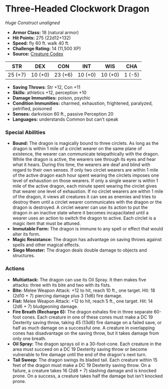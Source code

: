 # Three-Headed Clockwork Dragon

*Huge* *Construct* *unaligned*

- **Armor Class:** 18 (natural armor)
- **Hit Points:** 275 (22d12+132)
- **Speed:** fly 60 ft. walk 40 ft.
- **Challenge Rating:** 14 (11,500 XP)
- **Source:** [Creature Codex](https://koboldpress.com/kpstore/product/creature-codex-for-5th-edition-dnd/)

| STR | DEX | CON | INT | WIS | CHA |
| --- | --- | --- | --- | --- | --- |
| 25 (+7) | 10 (+0) | 23 (+6) | 10 (+0) | 10 (+0) | 1 (-5) |

- **Saving Throws**: Str +12, Con +11
- **Skills:** athletics +12, perception +10
- **Damage Immunities:** poison, psychic
- **Condition Immunities:** charmed, exhaustion, frightened, paralyzed, petrified, poisoned
- **Senses:** darkvision 60 ft., passive Perception 20
- **Languages:** understands Common but can't speak
### Special Abilities
- **Bound:** The dragon is magically bound to three circlets. As long as the dragon is within 1 mile of a circlet wearer on the same plane of existence, the wearer can communicate telepathically with the dragon. While the dragon is active, the wearers see through its eyes and hear what it hears. During this time, the wearers are deaf and blind with regard to their own senses.   If only two circlet wearers are within 1 mile of the active dragon each hour spent wearing the circlets imposes one level of exhaustion on those wearers. If only a single wearer is within 1 mile of the active dragon, each minute spent wearing the circlet gives that wearer one level of exhaustion. If no circlet wearers are within 1 mile of the dragon, it views all creatures it can see as enemies and tries to destroy them until a circlet wearer communicates with the dragon or the dragon is destroyed. A circlet wearer can use its action to put the dragon in an inactive state where it becomes incapacitated until a wearer uses an action to switch the dragon to active.   Each circlet is a magic item that must be attuned.
- **Immutable Form:** The dragon is immune to any spell or effect that would alter its form.
- **Magic Resistance:** The dragon has advantage on saving throws against spells and other magical effects.
- **Siege Monster:** The dragon deals double damage to objects and structures.
### Actions
- **Multiattack:** The dragon can use its Oil Spray. It then makes five attacks: three with its bite and two with its fists.
- **Bite:** Melee Weapon Attack: +12 to hit, reach 10 ft., one target. Hit: 18 (2d10 + 7) piercing damage plus 3 (1d6) fire damage.
- **Fist:** Melee Weapon Attack: +12 to hit, reach 5 ft., one target. Hit: 14 (2d6 + 7) bludgeoning damage.
- **Fire Breath (Recharge 6):** The dragon exhales fire in three separate 60-foot cones. Each creature in one of these cones must make a DC 19 Dexterity saving throw, taking 45 (13d6) fire damage on a failed save, or half as much damage on a successful one. A creature in overlapping cones has disadvantage on the saving throw, but it takes damage from only one breath.
- **Oil Spray:** The dragon sprays oil in a 30-foot-cone. Each creature in the area must succeed on a DC 19 Dexterity saving throw or become vulnerable to fire damage until the end of the dragon's next turn.
- **Tail Sweep:** The dragon swings its bladed tail. Each creature within 15 feet of the dragon must make a DC 19 Dexterity saving throw. On a failure, a creature takes 16 (2d8 + 7) slashing damage and is knocked prone. On a success, a creature takes half the damage but isn't knocked prone.
